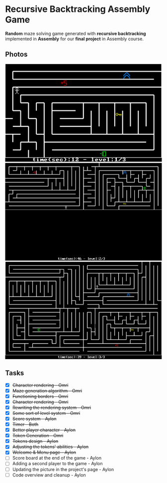# Recursive Backtracking Assembly Game
**Random** maze solving game generated with **recursive backtracking** implemented in **Assembly** for our **final project** in Assembly course.

## Photos
![](assets/maze1.png)
![](assets/maze2.png)
![](assets/maze3.png)

## Tasks
- [x] ~~Character rendering - Omri~~ 
- [x] ~~Maze generation algorithm - Omri~~
- [x] ~~Functioning borders - Omri~~
- [x] ~~Character rendering - Omri~~
- [x] ~~Rewriting the rendering system - Omri~~
- [x] ~~Some sort of level system - Omri~~
- [x] ~~Score system - Aylon~~
- [x] ~~Timer - Both~~
- [x] ~~Better player character - Aylon~~
- [x] ~~Token Generation - Omri~~
- [x] ~~Tokens design - Aylon~~
- [x] ~~Adjusting the tokens' abilities - Aylon~~
- [x] ~~Welcome & Menu page - Aylon~~
- [ ] Score board at the end of the game - Aylon
- [ ] Adding a second player to the game - Aylon
- [ ] Updating the picture in the project's page - Aylon
- [ ] Code overview and cleanup - Aylon
